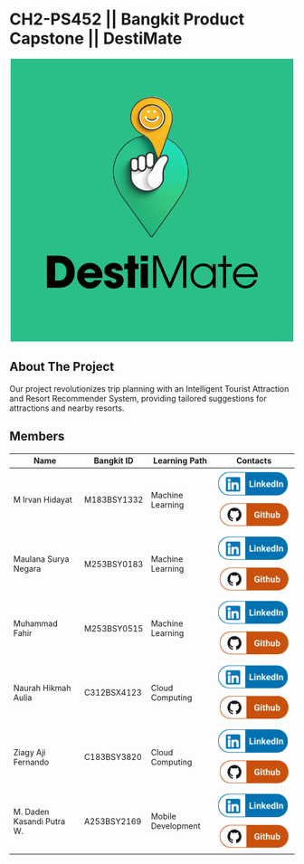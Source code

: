 
# CH2-PS452 || Bangkit Product Capstone || DestiMate

<p align="center">
    <img src="https://github.com/mausneg/CH2-PS452-Capstone/blob/main/Profile/DestiMate.png" alt="DestiMate"><br>
</p>



## About The Project

<p>
Our project revolutionizes trip planning with an Intelligent Tourist Attraction and Resort Recommender System, providing tailored suggestions for attractions and nearby resorts.
</p>




## Members
| Name                    | Bangkit ID  | Learning Path      | Contacts                                                                                                                                                                                |
| ----------------------- | ----------- | ------------------ | ---------------------------------------------------------------------------------------------------------------------------------------------------------------------------------------------------------- |
| M Irvan Hidayat | M183BSY1332 | Machine Learning | [![](https://github.com/mausneg/CH2-PS452-Capstone/blob/main/Profile/LinkedIn.png)]()[![](https://github.com/mausneg/CH2-PS452-Capstone/blob/main/Profile/github.png)]()                        |
| Maulana Surya Negara       | M253BSY0183 | Machine Learning | [![](https://github.com/mausneg/CH2-PS452-Capstone/blob/main/Profile/LinkedIn.png)]()[![](https://github.com/mausneg/CH2-PS452-Capstone/blob/main/Profile/github.png)]()         |
| Muhammad Fahir          | M253BSY0515 | Machine Learning   | [![](https://github.com/mausneg/CH2-PS452-Capstone/blob/main/Profile/LinkedIn.png)]()[![](https://github.com/mausneg/CH2-PS452-Capstone/blob/main/Profile/github.png)]()                              |
| Naurah Hikmah Aulia       | C312BSX4123 | Cloud Computing   | [![](https://github.com/mausneg/CH2-PS452-Capstone/blob/main/Profile/LinkedIn.png)]()[![](https://github.com/mausneg/CH2-PS452-Capstone/blob/main/Profile/github.png)]() |
| Ziagy Aji Fernando            | C183BSY3820 | Cloud Computing     | [![](https://github.com/mausneg/CH2-PS452-Capstone/blob/main/Profile/LinkedIn.png)]()[![](https://github.com/mausneg/CH2-PS452-Capstone/blob/main/Profile/github.png)]()                   |
| M. Daden Kasandi Putra W.            | A253BSY2169 | Mobile Development     | [![](https://github.com/mausneg/CH2-PS452-Capstone/blob/main/Profile/LinkedIn.png)]()[![](https://github.com/mausneg/CH2-PS452-Capstone/blob/main/Profile/github.png)]()                   |